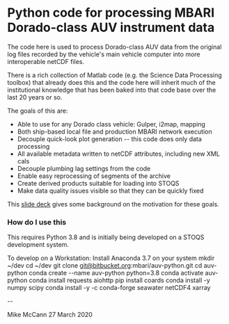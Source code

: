 # Python code for processing MBARI Dorado-class AUV instrument data

The code here is used to process Dorado-class AUV data from the original
log files recorded by the vehicle's main vehicle computer into more
interoperable netCDF files.

There is a rich collection of Matlab code (e.g. the Science Data Processing
toolbox) that already does this and the code here will inherit much of the
institutional knowledge that has been baked into that code base over the
last 20 years or so.

The goals of this are:

* Able to use for any Dorado class vehicle: Gulper, i2map, mapping
* Both ship-based local file and production MBARI network execution
* Decouple quick-look plot generation -- this code does only data processing
* All available metadata written to netCDF attributes, including new XML cals
* Decouple plumbing lag settings from the code
* Enable easy reprocessing of segments of the archive
* Create derived products suitable for loading into STOQS
* Make data quality issues visible so that they can be quickly fixed

This [slide deck](https://docs.google.com/presentation/d/1pYqrfa3pJw4KtgGbZMKW7zjr9cESR3GjoSUNJWJh2UY/edit?usp=sharing)
gives some background on the motivation for these goals.

### How do I use this  ###

This requires Python 3.8 and is initially being developed on a STOQS development system.

To develop on a Workstation:
Install Anaconda 3.7 on your system
mkdir ~/dev
cd ~/dev
git clone git@bitbucket.org:mbari/auv-python.git
cd auv-python
conda create --name auv-python python=3.8
conda activate auv-python
conda install requests aiohttp 
pip install coards
conda install -y numpy scipy
conda install -y -c conda-forge seawater netCDF4 xarray 


--

Mike McCann
27 March 2020
